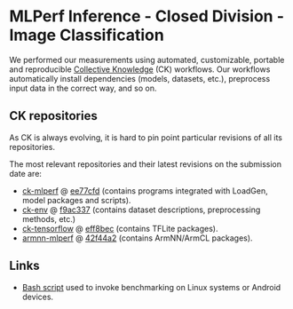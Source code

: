 # MLPerf Inference - Closed Division - Image Classification

We performed our measurements using automated, customizable, portable and reproducible
[Collective Knowledge](http://cknowledge.org) (CK) workflows. Our workflows automatically
install dependencies (models, datasets, etc.), preprocess input data in the correct way,
and so on.

## CK repositories

As CK is always evolving, it is hard to pin point particular revisions of all its repositories.

The most relevant repositories and their latest revisions on the submission date are:
- [ck-mlperf](https://github.com/ctuning/ck-mlperf) @ [ee77cfd](https://github.com/ctuning/ck-mlperf/commit/ee77cfd3ddfa30739a8c2f483fe9ba83a233a000) (contains programs integrated with LoadGen, model packages and scripts).
- [ck-env](https://github.com/ctuning/ck-env) @ [f9ac337](https://github.com/ctuning/ck-env/commit/f9ac3372cdc82fa46b2839e45fc67848ab4bac03) (contains dataset descriptions, preprocessing methods, etc.)
- [ck-tensorflow](https://github.com/ctuning/ck-tensorflow) @ [eff8bec](https://github.com/ctuning/ck-tensorflow/commit/eff8bec192021162e4a336dbd3e795afa30b7d26) (contains TFLite packages).
- [armnn-mlperf](https://github.com/arm-software/armnn-mlperf) @ [42f44a2](https://github.com/ARM-software/armnn-mlperf/commit/42f44a266b6b4e04901255f46f6d34d12589208f) (contains ArmNN/ArmCL packages).

## Links
- [Bash script](https://github.com/ctuning/ck-mlperf/tree/master/script/mlperf-inference-v0.5.closed.image-classification) used to invoke benchmarking on Linux systems or Android devices.
